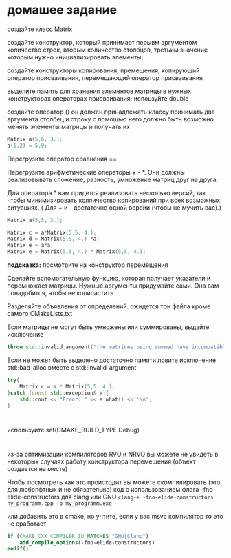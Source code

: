 # домашее задание  
создайте класс Matrix 


создайте конструктор, который принимает перывм аргументом количество строк, вторым количество столбцов, третьим значение которым нужно инициализировать элементы;

создайте конструкторы копирования, премещения, копирующий оператор присваивания, перемещающий оператор присваивания 

выделите память для хранения элементов матрицы в нужных конструкторах операторах присваивания; испоьзуйте double 


создайте оператор ()  он должен принадлежать классу принимать два аргумента столбец и строку
с помощью него должно быть возможно менять элементы матрицы и получать их
```cpp
Matrix a(5,6, 3.);
a(1,2) = 5.0; 
```

Перегрузите оператор сравнения == 

Перегрузите арифметические операторы + - *. Они должны реализовывать сложение, разность, умножение матриц друг на друга;  

Для оператора * вам придется реализовать несколько версий, так чтобы минимизировать колличество копирований при всех возможных ситуациях. 
( Для + и - достаточно одной версии (чтобы не мучить вас).)




```cpp
Matrix a(5,5, 3.);

Matrix c = a*Matrix(5,5, 4.);
Matrix d = Matrix(5,5, 4.) *a;
Matrix e = a*a;
Matrix e = Matrix(5,5, 4.) * Matrix(5,5, 4.);
```
**подсказка:** посмотрите на конструктор перемещения 


Сделайте вспомогательную функцию, которая получает указатели и перемножает матрицы. Нужные аргументы придумайте сами. Она вам понадобится, чтобы не копипастить.  


Разделяйте объявления от определений.
ожидется три файла кроме самого CMakeLists.txt





Если матрицы не могут быть умножены или суммированы, выдайте исключение
```cpp 
throw std::invalid_argument("the matrices being summed have incompatible shapes.");
```

Если не может быть выделено достаточно памяти ловите исключение std::bad_alloc вместе с std::invalid_argument
```cpp 
try{
    Matrix c = m * Matrix(5,5, 4.);
}catch (const std::exception& e){
    std::cout << "Error: " << e.what() << '\n';
}
```

# 

используйте set(CMAKE_BUILD_TYPE Debug)

#  
из-за оптимизации компиляторов RVO и NRVO вы можете не увидеть 
в некоторых случаях работу конструктора перемещения (объект создается на месте)

Чтобы посмотреть как это происходит вы можете скомпилировать (это для любопфтных и не обязательно)
код с использованием флага -fno-elide-constructors для clang или GNU
```clang++ -fno-elide-constructors ny_programm.cpp -o my_programm.exe ```

или добавить это в cmake, 
но учтите, если у вас msvc компилятор то это не сработает

```cmake
if (CMAKE_CXX_COMPILER_ID MATCHES "GNU|Clang")
    add_compile_options(-fno-elide-constructors)
endif()
```



